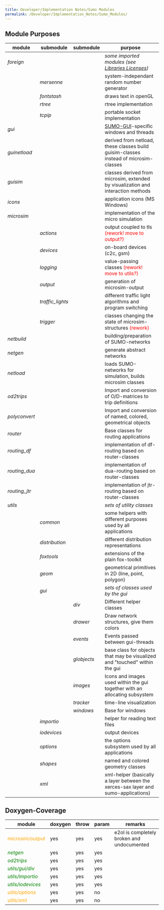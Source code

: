 ```yaml
---
title: Developer/Implementation Notes/Sumo Modules
permalink: /Developer/Implementation_Notes/Sumo_Modules/
---
```


## Module Purposes

| **module**     | **submodule**     | **submodule** | **purpose**                                                                          |
| -------------- | ----------------- | ------------- | ------------------------------------------------------------------------------------ |
| *foreign*      |                   |               | *some imported modules (see [Libraries Licenses](../../Libraries_Licenses.md))*    |
|                | *mersenne*        |               | system-independant random number generator                                           |
|                | *fontstash*       |               | draws text in openGL                                                                 |
|                | *rtree*           |               | rtree implementation                                                                 |
|                | *tcpip*           |               | portable socket implementation                                                       |
| *gui*          |                   |               | [SUMO-GUI](../../SUMO-GUI.md)-specific windows and threads                         |
| *guinetload*   |                   |               | derived from netload, these classes build guisim-classes instead of microsim-classes |
| *guisim*       |                   |               | classes derived from microsim, extended by visualization and interaction methods     |
| *icons*        |                   |               | application icons (MS Windows)                                                       |
| *microsim*     |                   |               | implementation of the micro simulation                                               |
|                | *actions*         |               | output coupled to tls <font color="red">(rework\! move to output?)</font>            |
|                | *devices*         |               | on-board devices (c2c, gsm)                                                          |
|                | *logging*         |               | value-passing classes <font color="red">(rework\! move to utils?)</font>             |
|                | *output*          |               | generation of microsim-output                                                        |
|                | *traffic_lights* |               | different traffic light algorithms and program switching                             |
|                | *trigger*         |               | classes changing the state of microsim-structures <font color="red">(rework)</font>  |
| *netbuild*     |                   |               | building/preparation of SUMO-networks                                                |
| *netgen*       |                   |               | generate abstract networks                                                           |
| *netload*      |                   |               | loads SUMO-networks for simulation, builds microsim classes                          |
| *od2trips*     |                   |               | Import and conversion of O/D-matrices to trip definitions                            |
| *polyconvert*  |                   |               | Import and conversion of named, colored, geometrical objects                         |
| *router*       |                   |               | Base classes for routing applications                                                |
| *routing_df*  |                   |               | implementation of df-routing based on router-classes                                 |
| *routing_dua* |                   |               | implementation of dua-routing based on router-classes                                |
| *routing_jtr* |                   |               | implementation of jtr-routing based on router-classes                                |
| *utils*        |                   |               | *sets of utility classes*                                                            |
|                | *common*          |               | some helpers with different purposes used by all applications                        |
|                | *distribution*    |               | different distribution representations                                               |
|                | *foxtools*        |               | extensions of the plain fox-toolkit                                                  |
|                | *geom*            |               | geometrical primitives in 2D (line, point, polygon)                                  |
|                | *gui*             |               | *sets of classes used by the gui*                                                    |
|                |                   | *div*         | Different helper classes                                                             |
|                |                   | *drawer*      | Draw network structures, give them colors                                            |
|                |                   | *events*      | Events passed between gui-threads                                                    |
|                |                   | *globjects*   | base class for objects that may be visualized and "touched" within the gui           |
|                |                   | *images*      | Icons and images used within the gui together with an allocating subsystem           |
|                |                   | *tracker*     | time-line visualization                                                              |
|                |                   | *windows*     | Base for windows                                                                     |
|                | *importio*        |               | helper for reading text files                                                        |
|                | *iodevices*       |               | output devices                                                                       |
|                | *options*         |               | the options subsystem used by all applications                                       |
|                | *shapes*          |               | named and colored geometry classes                                                   |
|                | *xml*             |               | xml-helper (basically a layer between the xerces-sax layer and sumo-applications)    |


## Doxygen-Coverage

| **module**                                    | **doxygen** | **throw** | **param** | **remarks**                                |
| --------------------------------------------- | ----------- | --------- | --------- | ------------------------------------------ |
| <font color="orange">*microsim/output*</font> | yes         | yes       | yes       | e2ol is completely broken and undocumented |
| <font color="green">*netgen*</font>           | yes         | yes       | yes       |                                            |
| <font color="green">*od2trips*</font>         | yes         | yes       | yes       |                                            |
| <font color="green">*utils/gui/div*</font>    | yes         | yes       | yes       |                                            |
| <font color="green">*utils/importio*</font>   | yes         | yes       | yes       |                                            |
| <font color="green">*utils/iodevices*</font>  | yes         | yes       | yes       |                                            |
| <font color="orange">*utils/options*</font>   | yes         | yes       | no        |                                            |
| <font color="orange">*utils/xml*</font>       | yes         | yes       | no        |                                            |
